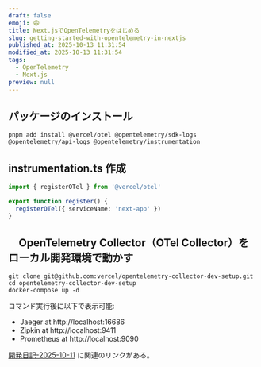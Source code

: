 ```yaml
---
draft: false
emoji: 😄
title: Next.jsでOpenTelemetryをはじめる
slug: getting-started-with-opentelemetry-in-nextjs
published_at: 2025-10-13 11:31:54
modified_at: 2025-10-13 11:31:54
tags:
  - OpenTelemetry
  - Next.js
preview: null
---
```


## パッケージのインストール

```bash:Terminal
pnpm add install @vercel/otel @opentelemetry/sdk-logs @opentelemetry/api-logs @opentelemetry/instrumentation
```

## instrumentation.ts 作成

```ts:instrumentation.ts
import { registerOTel } from '@vercel/otel'

export function register() {
  registerOTel({ serviceName: 'next-app' })
}
```

## 　OpenTelemetry Collector（OTel Collector）をローカル開発環境で動かす

```bash:Terminal
git clone git@github.com:vercel/opentelemetry-collector-dev-setup.git
cd opentelemetry-collector-dev-setup
docker-compose up -d
```

コマンド実行後に以下で表示可能:

- Jaeger at http://localhost:16686
- Zipkin at http://localhost:9411
- Prometheus at http://localhost:9090

[開発日記-2025-10-11](2025-10-11-開発日記.md) に関連のリンクがある。
